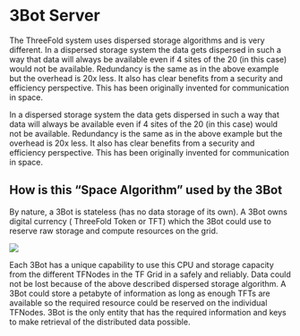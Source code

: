 # 3Bot Server

The ThreeFold system uses dispersed storage algorithms and is very different. In a dispersed storage system the data gets dispersed in such a way that data will always be available even if 4 sites of the 20 (in this case) would not be available. Redundancy is the same as in the above example but the overhead is 20x less. It also has clear benefits from a security and efficiency perspective. This has been originally invented for communication in space.

In a dispersed storage system the data gets dispersed in such a way that data will always be available even if 4 sites of the 20 (in this case) would not be available. Redundancy is the same as in the above example but the overhead is 20x less. It also has clear benefits from a security and efficiency perspective. This has been originally invented for communication in space.

## How is this “Space Algorithm” used by the 3Bot

By nature, a 3Bot is stateless (has no data storage of its own). A 3Bot owns digital currency ( ThreeFold Token or TFT) which the 3Bot could use to reserve raw storage and compute resources on the grid.

![](https://github.com/Threefoldfoundation/3bot/blob/master/docs/img/3bot%20ecosystem.jpg)

Each 3Bot has a unique capability to use this CPU and storage capacity from the different TFNodes in the TF Grid in a safely and reliably. Data could not be lost because of the above described dispersed storage algorithm. A 3Bot could store a petabyte of information as long as enough TFTs are available so the required resource could be reserved on the individual TFNodes. 3Bot is the only entity that has the required information and keys to make retrieval of the distributed data possible.